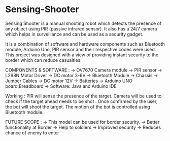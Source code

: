 # Sensing-Shooter
Sensing Shooter is a manual shooting robot which detects the presence of any object using PIR (passive infrared sensor). It also has a 24/7 camera which helps in surveillance and can be used as a security gadget.

It is a combination of software and hardware  components such as Bluetooth module, Arduino Uno, PIR sensor and their respective codes were used. This project was designed with a view of providing instant security to the border which can reduce casualties.

COMPONENTS & SOFTWARE :
-> OV7670 Camera module
-> PIR sensor
-> L298N Motor Driver
-> DC motor 3-6V
-> Bluetooth Module
-> Chassis
-> Jumper Cables
-> DC motor 12V
-> Batteries
-> Arduino UNO board,Breadboard
-> Software: Java and Arduino IDE

Working :
PIR will sense the presence of the target.
Camera will be used to check if the target ahead needs to be shot .
Once confirmed by the user, the bot will shoot the target.
The motion of the bot is controlled using Bluetooth module.

FUTURE SCOPE :
-> This model can be used for border security.
-> Better functionality at Border
-> Help to soldiers 
-> Improved security
-> Reduces chance of enemy to enter

